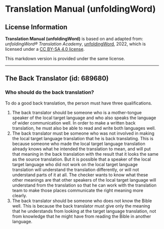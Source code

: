 # Translation Manual (unfoldingWord)

## License Information

**Translation Manual (unfoldingWord)** is based on and adapted from: _unfoldingWord® Translation Academy_, [unfoldingWord](https://unfoldingword.org/utw), 2022, which is licensed under a [CC BY-SA 4.0 license](https://creativecommons.org/licenses/by-sa/4.0/legalcode.en).

This markdown version is provided under the same license.



--------------------------------

## The Back Translator (id: 689680)

### Who should do the back translation?

To do a good back translation, the person must have three qualifications.

1. The back translator should be someone who is a mother\-tongue speaker of the local target language and who also speaks the language of wider communication well. In order to make a written back translation, he must also be able to read and write both languages well.
2. The back translator must be someone who was not involved in making the local target language translation that he is back translating. This is because someone who made the local target language translation already knows what he intended the translation to mean, and will put that meaning in the back translation with the result that it looks the same as the source translation. But it is possible that a speaker of the local target language who did not work on the local target language translation will understand the translation differently, or will not understand parts of it at all. The checker wants to know what these other meanings are that other speakers of the local target language will understand from the translation so that he can work with the translation team to make those places communicate the right meaning more clearly.
3. The back translator should be someone who does not know the Bible well. This is because the back translator must give only the meaning that he understands from looking at the target language translation, not from knowledge that he might have from reading the Bible in another language.


